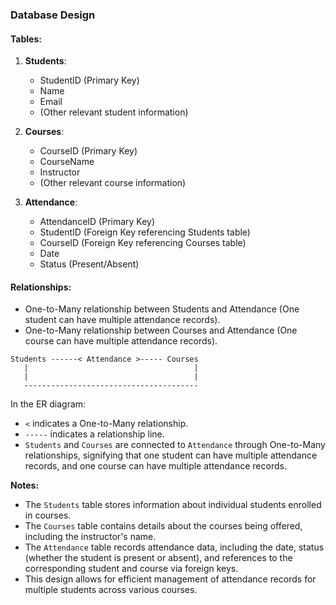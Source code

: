 ### Database Design

#### Tables:
1. **Students**:
   - StudentID (Primary Key)
   - Name
   - Email
   - (Other relevant student information)

2. **Courses**:
   - CourseID (Primary Key)
   - CourseName
   - Instructor
   - (Other relevant course information)

3. **Attendance**:
   - AttendanceID (Primary Key)
   - StudentID (Foreign Key referencing Students table)
   - CourseID (Foreign Key referencing Courses table)
   - Date
   - Status (Present/Absent)

#### Relationships:
- One-to-Many relationship between Students and Attendance (One student can have multiple attendance records).
- One-to-Many relationship between Courses and Attendance (One course can have multiple attendance records).
```
Students ------< Attendance >----- Courses
   |                                     |
   |                                     |
   ---------------------------------------
```


In the ER diagram:
- `<` indicates a One-to-Many relationship.
- `-----` indicates a relationship line.
- `Students` and `Courses` are connected to `Attendance` through One-to-Many relationships, signifying that one student can have multiple attendance records, and one course can have multiple attendance records.

**Notes:**
- The `Students` table stores information about individual students enrolled in courses.
- The `Courses` table contains details about the courses being offered, including the instructor's name.
- The `Attendance` table records attendance data, including the date, status (whether the student is present or absent), and references to the corresponding student and course via foreign keys.
- This design allows for efficient management of attendance records for multiple students across various courses.

